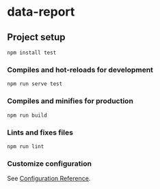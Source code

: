 # data-report

## Project setup
```
npm install test
```

### Compiles and hot-reloads for development
```
npm run serve test
```

### Compiles and minifies for production
```
npm run build
```

### Lints and fixes files
```
npm run lint
```

### Customize configuration
See [Configuration Reference](https://cli.vuejs.org/config/).
